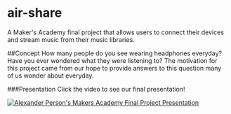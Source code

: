 # air-share
A Maker's Academy final project that allows users to connect their devices and stream music from their music libraries.

##Concept
How many people do you see wearing headphones everyday?  Have you ever wondered what they were listening to?  The motivation for this project came from our hope to provide answers to this question many of us wonder about everyday.

###Presentation
Click the video to see our final presentation!

[![Alexander Person's Makers Academy Final Project Presentation](http://img.youtube.com/vi/7F0rxeBd6NQ/0.jpg)](http://www.youtube.com/watch?v=7F0rxeBd6NQ)


